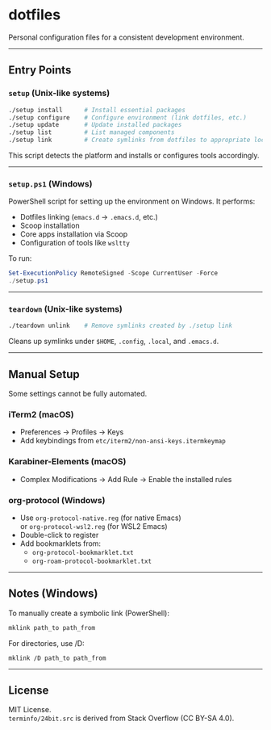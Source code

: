 # dotfiles

Personal configuration files for a consistent development environment.


---

## Entry Points

### `setup` (Unix-like systems)

```sh
./setup install      # Install essential packages
./setup configure    # Configure environment (link dotfiles, etc.)
./setup update       # Update installed packages
./setup list         # List managed components
./setup link         # Create symlinks from dotfiles to appropriate locations
```

This script detects the platform and installs or configures tools accordingly.

---

### `setup.ps1` (Windows)

PowerShell script for setting up the environment on Windows. It performs:

- Dotfiles linking (`emacs.d` → `.emacs.d`, etc.)
- Scoop installation
- Core apps installation via Scoop
- Configuration of tools like `wsltty`

To run:

```powershell
Set-ExecutionPolicy RemoteSigned -Scope CurrentUser -Force
./setup.ps1
```

---

### `teardown` (Unix-like systems)

```sh
./teardown unlink    # Remove symlinks created by ./setup link
```

Cleans up symlinks under `$HOME`, `.config`, `.local`, and `.emacs.d`.

---

## Manual Setup

Some settings cannot be fully automated.

### iTerm2 (macOS)

- Preferences → Profiles → Keys  
- Add keybindings from `etc/iterm2/non-ansi-keys.itermkeymap`

### Karabiner-Elements (macOS)

- Complex Modifications → Add Rule → Enable the installed rules

### org-protocol (Windows)

- Use `org-protocol-native.reg` (for native Emacs)  
  or `org-protocol-wsl2.reg` (for WSL2 Emacs)
- Double-click to register
- Add bookmarklets from:
  - `org-protocol-bookmarklet.txt`
  - `org-roam-protocol-bookmarklet.txt`

---

## Notes (Windows)

To manually create a symbolic link (PowerShell):

```sh
mklink path_to path_from
```

For directories, use /D:

```
mklink /D path_to path_from
```

---

## License

MIT License.  
`terminfo/24bit.src` is derived from Stack Overflow (CC BY-SA 4.0).

